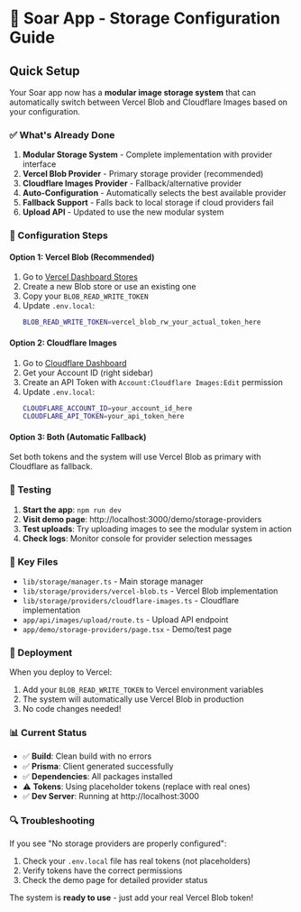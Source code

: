 # 🚀 Soar App - Storage Configuration Guide

## Quick Setup

Your Soar app now has a **modular image storage system** that can automatically switch between Vercel Blob and Cloudflare Images based on your configuration.

### ✅ What's Already Done

1. **Modular Storage System** - Complete implementation with provider interface
2. **Vercel Blob Provider** - Primary storage provider (recommended)
3. **Cloudflare Images Provider** - Fallback/alternative provider
4. **Auto-Configuration** - Automatically selects the best available provider
5. **Fallback Support** - Falls back to local storage if cloud providers fail
6. **Upload API** - Updated to use the new modular system

### 🔧 Configuration Steps

#### Option 1: Vercel Blob (Recommended)

1. Go to [Vercel Dashboard Stores](https://vercel.com/dashboard/stores/blob)
2. Create a new Blob store or use an existing one
3. Copy your `BLOB_READ_WRITE_TOKEN`
4. Update `.env.local`:
   ```bash
   BLOB_READ_WRITE_TOKEN=vercel_blob_rw_your_actual_token_here
   ```

#### Option 2: Cloudflare Images

1. Go to [Cloudflare Dashboard](https://dash.cloudflare.com/)
2. Get your Account ID (right sidebar)
3. Create an API Token with `Account:Cloudflare Images:Edit` permission
4. Update `.env.local`:
   ```bash
   CLOUDFLARE_ACCOUNT_ID=your_account_id_here
   CLOUDFLARE_API_TOKEN=your_api_token_here
   ```

#### Option 3: Both (Automatic Fallback)

Set both tokens and the system will use Vercel Blob as primary with Cloudflare as fallback.

### 🧪 Testing

1. **Start the app**: `npm run dev`
2. **Visit demo page**: http://localhost:3000/demo/storage-providers
3. **Test uploads**: Try uploading images to see the modular system in action
4. **Check logs**: Monitor console for provider selection messages

### 📁 Key Files

- `lib/storage/manager.ts` - Main storage manager
- `lib/storage/providers/vercel-blob.ts` - Vercel Blob implementation
- `lib/storage/providers/cloudflare-images.ts` - Cloudflare implementation
- `app/api/images/upload/route.ts` - Upload API endpoint
- `app/demo/storage-providers/page.tsx` - Demo/test page

### 🚀 Deployment

When you deploy to Vercel:

1. Add your `BLOB_READ_WRITE_TOKEN` to Vercel environment variables
2. The system will automatically use Vercel Blob in production
3. No code changes needed!

### 📊 Current Status

- ✅ **Build**: Clean build with no errors
- ✅ **Prisma**: Client generated successfully
- ✅ **Dependencies**: All packages installed
- ⚠️ **Tokens**: Using placeholder tokens (replace with real ones)
- ✅ **Dev Server**: Running at http://localhost:3000

### 🔍 Troubleshooting

If you see "No storage providers are properly configured":

1. Check your `.env.local` file has real tokens (not placeholders)
2. Verify tokens have the correct permissions
3. Check the demo page for detailed provider status

The system is **ready to use** - just add your real Vercel Blob token!
